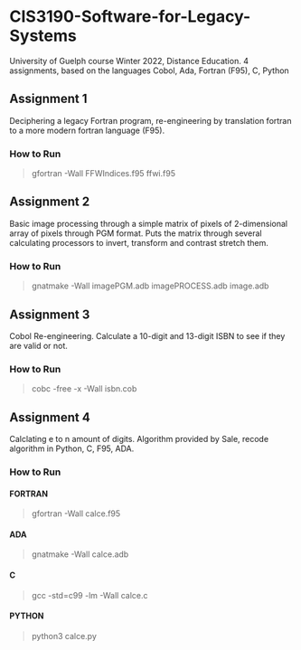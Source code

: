 # CIS3190-Software-for-Legacy-Systems
University of Guelph course Winter 2022, Distance Education. 4 assignments, based on the languages Cobol, Ada, Fortran (F95), C, Python

## Assignment 1
Deciphering a legacy Fortran program, re-engineering by translation fortran to a more modern fortran language (F95).
### How to Run ###
> gfortran -Wall FFWIndices.f95 ffwi.f95

## Assignment 2
Basic image processing through a simple matrix of pixels of 2-dimensional array of pixels through PGM format.
Puts the matrix through several calculating processors to invert, transform and contrast stretch them.
### How to Run ###
> gnatmake -Wall imagePGM.adb imagePROCESS.adb image.adb

## Assignment 3
Cobol Re-engineering. Calculate a 10-digit and 13-digit ISBN to see if they are valid or not.
### How to Run ###
> cobc -free -x -Wall isbn.cob

## Assignment 4
Calclating e to n amount of digits. Algorithm provided by Sale, recode algorithm in Python, C, F95, ADA.
### How to Run ###
#### FORTRAN
> gfortran -Wall calce.f95
#### ADA
> gnatmake -Wall calce.adb
#### C
> gcc -std=c99 -lm -Wall calce.c
#### PYTHON
> python3 calce.py
